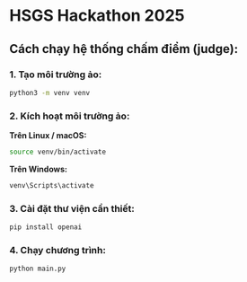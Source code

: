 # HSGS Hackathon 2025

## Cách chạy hệ thống chấm điểm (judge):

### 1. Tạo môi trường ảo:
```bash
python3 -m venv venv
```

### 2. Kích hoạt môi trường ảo:

**Trên Linux / macOS:**
```bash
source venv/bin/activate
```

**Trên Windows:**
```bash
venv\Scripts\activate
```

### 3. Cài đặt thư viện cần thiết:
```bash
pip install openai
```

### 4. Chạy chương trình:
```bash
python main.py
```
